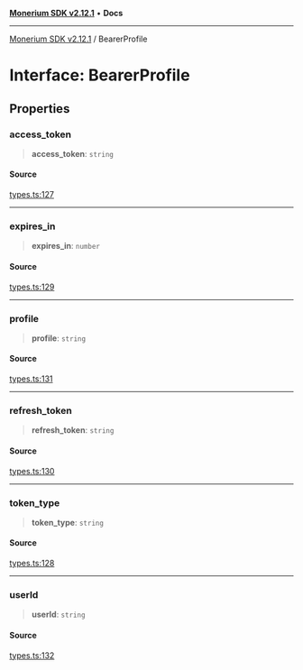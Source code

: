 [**Monerium SDK v2.12.1**](../README.md) • **Docs**

---

[Monerium SDK v2.12.1](../README.md) / BearerProfile

# Interface: BearerProfile

## Properties

### access_token

> **access_token**: `string`

#### Source

[types.ts:127](https://github.com/monerium/js-monorepo/blob/69aafbf665e06fb1fab9775ca5ee0ba5fb9dbc84/packages/sdk/src/types.ts#L127)

---

### expires_in

> **expires_in**: `number`

#### Source

[types.ts:129](https://github.com/monerium/js-monorepo/blob/69aafbf665e06fb1fab9775ca5ee0ba5fb9dbc84/packages/sdk/src/types.ts#L129)

---

### profile

> **profile**: `string`

#### Source

[types.ts:131](https://github.com/monerium/js-monorepo/blob/69aafbf665e06fb1fab9775ca5ee0ba5fb9dbc84/packages/sdk/src/types.ts#L131)

---

### refresh_token

> **refresh_token**: `string`

#### Source

[types.ts:130](https://github.com/monerium/js-monorepo/blob/69aafbf665e06fb1fab9775ca5ee0ba5fb9dbc84/packages/sdk/src/types.ts#L130)

---

### token_type

> **token_type**: `string`

#### Source

[types.ts:128](https://github.com/monerium/js-monorepo/blob/69aafbf665e06fb1fab9775ca5ee0ba5fb9dbc84/packages/sdk/src/types.ts#L128)

---

### userId

> **userId**: `string`

#### Source

[types.ts:132](https://github.com/monerium/js-monorepo/blob/69aafbf665e06fb1fab9775ca5ee0ba5fb9dbc84/packages/sdk/src/types.ts#L132)
